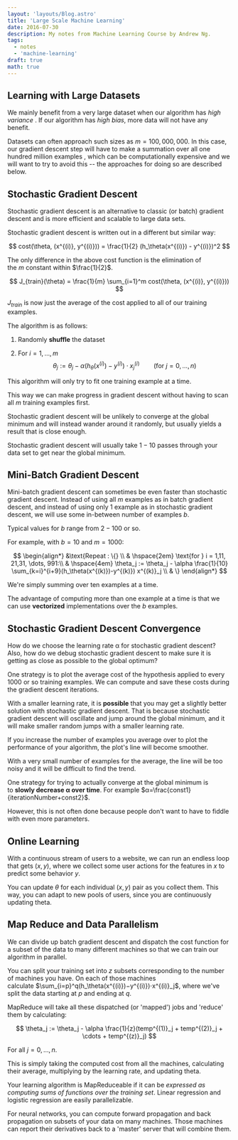 ```yaml
---
layout: 'layouts/Blog.astro'
title: 'Large Scale Machine Learning'
date: 2016-07-30
description: My notes from Machine Learning Course by Andrew Ng.
tags:
  - notes
  - 'machine-learning'
draft: true
math: true
---
```


## Learning with Large Datasets

We mainly benefit from a very large dataset when our algorithm has _high variance_ . If our algorithm has _high bias_, more data will not have any benefit.

Datasets can often approach such sizes as $m=100,000,000$. In this case, our gradient descent step will have to make a summation over all one hundred million examples , which can be computationally expensive and we will want to try to avoid this -- the approaches for doing so are described below.

## Stochastic Gradient Descent

Stochastic gradient descent is an alternative to classic (or batch) gradient descent and is more efficient and scalable to large data sets.

Stochastic gradient descent is written out in a different but similar way:

$$
cost(\theta, (x^{(i)}, y^{(i)})) = \frac{1}{2} (h_\theta(x^{(i)}) - y^{(i)})^2
$$

The only difference in the above cost function is the elimination of the $m$ constant within $\frac{1}{2}$.

$$
J_{train}(\theta) = \frac{1}{m} \sum_{i=1}^m cost(\theta, (x^{(i)}, y^{(i)}))
$$

$J_{train}$ is now just the average of the cost applied to all of our training examples.

The algorithm is as follows:

1. Randomly **shuffle** the dataset

2. For $i = 1,\dots, m$
   $$
   \theta_j := \theta_j - \alpha(h_\theta(x^{(i)})- y^{(i)}) \cdot x^{(i)}_j \hspace{2em} \text{(for } j = 0, \dots,n \text{)}
   $$

This algorithm will only try to fit one training example at a time.

This way we can make progress in gradient descent without having to scan all $m$ training examples first.

Stochastic gradient descent will be unlikely to converge at the global minimum and will instead wander around it randomly, but usually yields a result that is close enough.

Stochastic gradient descent will usually take $1-10$ passes through your data set to get near the global minimum.

## Mini-Batch Gradient Descent

Mini-batch gradient descent can sometimes be even faster than stochastic gradient descent. Instead of using all $m$ examples as in batch gradient descent, and instead of using only $1$ example as in stochastic gradient descent, we will use some in-between number of examples $b$.

Typical values for $b$ range from $2-100$ or so.

For example, with $b=10$ and $m=1000$:

$$
\begin{align*}
&\text{Repeat : \{} \\
& \hspace{2em}  \text{for } i = 1,11, 21,31, \dots, 991:\\
& \hspace{4em} \theta_j := \theta_j - \alpha \frac{1}{10} \sum_{k=i}^{i+9}(h_\theta(x^{(k)})-y^{(k)}) x^{(k)}_j \\
& \}
\end{align*}
$$

We're simply summing over ten examples at a time.

The advantage of computing more than one example at a time is that we can use **vectorized** implementations over the $b$ examples.

## Stochastic Gradient Descent Convergence

How do we choose the learning rate α for stochastic gradient descent? Also, how do we debug stochastic gradient descent to make sure it is getting as close as possible to the global optimum?

One strategy is to plot the average cost of the hypothesis applied to every 1000 or so training examples. We can compute and save these costs during the gradient descent iterations.

With a smaller learning rate, it is **possible** that you may get a slightly better solution with stochastic gradient descent. That is because stochastic gradient descent will oscillate and jump around the global minimum, and it will make smaller random jumps with a smaller learning rate.

If you increase the number of examples you average over to plot the performance of your algorithm, the plot's line will become smoother.

With a very small number of examples for the average, the line will be too noisy and it will be difficult to find the trend.

One strategy for trying to actually converge at the global minimum is to **slowly decrease α over time**. For example $α=\frac{const1}{iterationNumber+const2}$.

However, this is not often done because people don't want to have to fiddle with even more parameters.

## Online Learning

With a continuous stream of users to a website, we can run an endless loop that gets $(x,y)$, where we collect some user actions for the features in $x$ to predict some behavior $y$.

You can update $\theta$ for each individual $(x,y)$ pair as you collect them. This way, you can adapt to new pools of users, since you are continuously updating theta.

## Map Reduce and Data Parallelism

We can divide up batch gradient descent and dispatch the cost function for a subset of the data to many different machines so that we can train our algorithm in parallel.

You can split your training set into $z$ subsets corresponding to the number of machines you have. On each of those machines calculate $\sum_{i=p}^q(h_\theta(x^{(i)})−y^{(i)})⋅x^{(i)}_j$, where we've split the data starting at $p$ and ending at $q$.

MapReduce will take all these dispatched (or 'mapped') jobs and 'reduce' them by calculating:

$$
\theta_j := \theta_j - \alpha \frac{1}{z}(temp^{(1)}_j + temp^{(2)}_j + \cdots + temp^{(z)}_j)
$$

For all $j=0,\dots,n$.

This is simply taking the computed cost from all the machines, calculating their average, multiplying by the learning rate, and updating theta.

Your learning algorithm is MapReduceable if it can be *expressed as computing sums of functions over the training set*. Linear regression and logistic regression are easily parallelizable.

For neural networks, you can compute forward propagation and back propagation on subsets of your data on many machines. Those machines can report their derivatives back to a 'master' server that will combine them.
